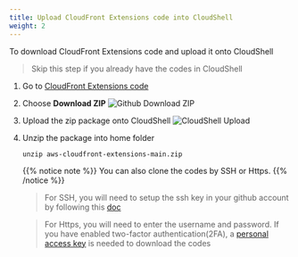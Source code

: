 ```yaml
---
title: Upload CloudFront Extensions code into CloudShell 
weight: 2
---
```


To download CloudFront Extensions code and upload it onto CloudShell
> Skip this step if you already have the codes in CloudShell
1. Go to [CloudFront Extensions code](https://github.com/awslabs/aws-cloudfront-extensions)
2. Choose **Download ZIP**
   ![Github Download ZIP](/images/gh-download.png)
3. Upload the zip package onto CloudShell
   ![CloudShell Upload](/images/cs-upload.png)
4. Unzip the package into home folder
                   
       unzip aws-cloudfront-extensions-main.zip
   {{% notice note %}}
   You can also clone the codes by SSH or Https.
   {{% /notice %}} 
   > For SSH, you will need to setup the ssh key in your github account by following this [doc](https://docs.github.com/en/free-pro-team@latest/github/authenticating-to-github/generating-a-new-ssh-key-and-adding-it-to-the-ssh-agent)
   
   > For Https, you will need to enter the username and password. If you have enabled two-factor authentication(2FA), a [personal access key](https://docs.github.com/en/free-pro-team@latest/github/authenticating-to-github/creating-a-personal-access-token) is needed to download the codes
   

